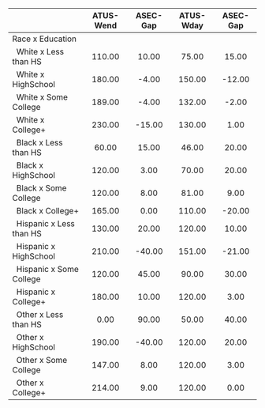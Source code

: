 
|                      |    ATUS-Wend |     ASEC-Gap |    ATUS-Wday |     ASEC-Gap |
| -------------------- | :----------: | :----------: | :----------: | :----------: |
| Race x Education     |              |              |              |              |
| &nbsp;&nbsp;White x Less than HS |       110.00 |        10.00 |        75.00 |        15.00 |
| &nbsp;&nbsp;White x HighSchool |       180.00 |        -4.00 |       150.00 |       -12.00 |
| &nbsp;&nbsp;White x Some College |       189.00 |        -4.00 |       132.00 |        -2.00 |
| &nbsp;&nbsp;White x College+ |       230.00 |       -15.00 |       130.00 |         1.00 |
| &nbsp;&nbsp;Black x Less than HS |        60.00 |        15.00 |        46.00 |        20.00 |
| &nbsp;&nbsp;Black x HighSchool |       120.00 |         3.00 |        70.00 |        20.00 |
| &nbsp;&nbsp;Black x Some College |       120.00 |         8.00 |        81.00 |         9.00 |
| &nbsp;&nbsp;Black x College+ |       165.00 |         0.00 |       110.00 |       -20.00 |
| &nbsp;&nbsp;Hispanic x Less than HS |       130.00 |        20.00 |       120.00 |        10.00 |
| &nbsp;&nbsp;Hispanic x HighSchool |       210.00 |       -40.00 |       151.00 |       -21.00 |
| &nbsp;&nbsp;Hispanic x Some College |       120.00 |        45.00 |        90.00 |        30.00 |
| &nbsp;&nbsp;Hispanic x College+ |       180.00 |        10.00 |       120.00 |         3.00 |
| &nbsp;&nbsp;Other x Less than HS |         0.00 |        90.00 |        50.00 |        40.00 |
| &nbsp;&nbsp;Other x HighSchool |       190.00 |       -40.00 |       120.00 |        20.00 |
| &nbsp;&nbsp;Other x Some College |       147.00 |         8.00 |       120.00 |         3.00 |
| &nbsp;&nbsp;Other x College+ |       214.00 |         9.00 |       120.00 |         0.00 |

